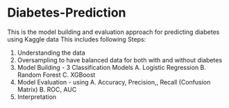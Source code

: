 # Diabetes-Prediction
This is the model building and evaluation approach for predicting diabetes using Kaggle data
This includes following Steps:
1. Understanding the data
2. Oversampling to have balanced data for both with and without diabetes
3. Model Building - 3 Classification Models
  A. Logistic Regression
  B. Random Forest
  C. XGBoost
4. Model Evaluation - using
  A. Accuracy, Precision,, Recall (Confusion Matrix)
  B. ROC, AUC
5. Interpretation
